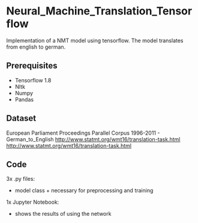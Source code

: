 # Neural_Machine_Translation_Tensorflow
Implementation of a NMT model using tensorflow.
The model translates from english to german.

## Prerequisites
- Tensorflow 1.8
- Nltk
- Numpy
- Pandas

## Dataset
European Parliament Proceedings Parallel Corpus 1996-2011 - German_to_English
http://www.statmt.org/wmt16/translation-task.html \
http://www.statmt.org/wmt16/translation-task.html

## Code
3x .py files:
  - model class + necessary for preprocessing and training 
 
1x Jupyter Notebook:
  - shows the results of using the network

  









